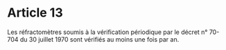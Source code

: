 # Article 13

Les réfractomètres soumis à la vérification périodique par le décret n° 70-704 du 30 juillet 1970 sont vérifiés au moins une fois par an.

